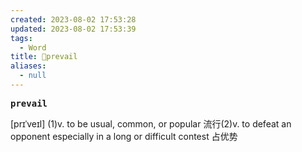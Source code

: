 ```yaml
---
created: 2023-08-02 17:53:28
updated: 2023-08-02 17:53:39
tags:
  - Word
title: 📖prevail
aliases:
  - null
---
```


<pre><strong>prevail</strong></pre>
[prɪˈveɪl]
(1)v. to be usual, common, or popular 流⾏(2)v. to defeat an opponent especially in a long or difficult contest 占优势
